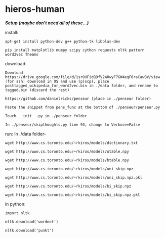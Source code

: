 # hieros-human
***Setup (maybe don't need all of these...)***

install:

	apt-get install python-dev g++ python-tk libblas-dev
	
	pip install matplotlib numpy scipy cython requests nltk pattern word2vec Theano
	

download:

	Download https://drive.google.com/file/d/1srOUFidQ9fV240wyF7GW4eqF6raCawBV/view (for ssh: download in OS and use (p)scp), place posttagged_wikipedia_for_word2vec.bin in ./data folder, and rename to tagged.bin (discard the rest)

	https://github.com/danielricks/penseur (place in ./penseur folder)
	
	Paste the snippet from pens_func at the bottom of ./penseur/penseur.py
	
	Touch __init__.py in ./penseur folder
	
	In ./penseur/skipthoughts.py line 94, change to Verbose=False

run:
	In ./data folder-
	
	wget http://www.cs.toronto.edu/~rkiros/models/dictionary.txt
		
	wget http://www.cs.toronto.edu/~rkiros/models/utable.npy
		
	wget http://www.cs.toronto.edu/~rkiros/models/btable.npy
		
	wget http://www.cs.toronto.edu/~rkiros/models/uni_skip.npz
		
	wget http://www.cs.toronto.edu/~rkiros/models/uni_skip.npz.pkl
		
	wget http://www.cs.toronto.edu/~rkiros/models/bi_skip.npz
		
	wget http://www.cs.toronto.edu/~rkiros/models/bi_skip.npz.pkl
		

in python:

	import nltk
	
	nltk.download('wordnet')
	
	nltk.download('punkt')
